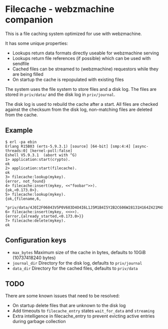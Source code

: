 Filecache - webzmachine companion
=================================

This is a file caching system optimized for use with webzmachine.

It has some unique properties:

 * Lookups return data formats directly useable for webzmachine serving
 * Lookups return file references (if possible) which can be used with sendfile
 * Cached files can be streamed to (webzmachine) requestors while they are being filled
 * On startup the cache is repopulated with existing files

The system uses the file system to store files and a disk log. The files are stored
in `priv/data/` and the disk log in `priv/journal`.

The disk log is used to rebuild the cache after a start. All files are checked against
the checksum from the disk log, non-matching files are deleted from the cache.

Example
-------

    $ erl -pa ebin
    Erlang R15B03 (erts-5.9.3.1) [source] [64-bit] [smp:4:4] [async-threads:0] [kernel-poll:false]
    Eshell V5.9.3.1  (abort with ^G)
    1> application:start(crypto).
    ok
    2> application:start(filecache).
    ok
    3> filecache:lookup(mykey).
    {error, not_found}
    4> filecache:insert(mykey, <<"foobar">>).
    {ok,<0.173.0>}.
    5> filecache:lookup(mykey).
    {ok,{filename,6,
                  "priv/data/4J0I2F06043V5P0V603D4O4I6L1J5M1B4I5Y2B2C606W28131H164Z421M4X6221"}}
    6> filecache:insert(mykey, <<>>).
    {error,{already_started,<0.173.0>}}
    7> filecache:delete(mykey).
    ok


Configuration keys
------------------

 * `max_bytes` Maximum size of the cache in bytes, defaults to 10GiB (10737418240 bytes)
 * `journal_dir` Directory for the disk log, defaults to `priv/journal`
 * `data_dir` Directory for the cached files, defaults to `priv/data`

TODO
----

There are some known issues that need to be resolved:

 * On startup delete files that are unknown to the disk log
 * Add timeouts to `filecache_entry` states `wait_for_data` and `streaming`
 * Extra intelligence in filecache_entry to prevent evicting active entries during garbage collection
